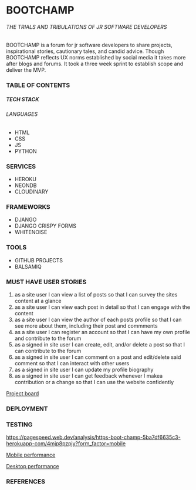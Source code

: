 # BOOTCHAMP  

###### THE TRIALS AND TRIBULATIONS OF JR SOFTWARE DEVELOPERS

BOOTCHAMP is a forum for jr software developers to share projects, inspirational stories, cautionary tales, and candid advice. Though BOOTCHAMP reflects UX norms established by social media it takes more after blogs and forums. It took a three week sprint to establish scope and deliver the MVP.

### TABLE OF CONTENTS

<!-- 1. [USER STORIES]()  
    2. [MUST-HAVE USER STORIES](#must-have-user-stories)
    4. [SHOULD-HAVE USER STORIES]()
    5. [COULD-HAVE USER STORIES]()
1. [UX DESIGN]()
1. [FEATURES]()
1. [TECHNOLOGY](#tech-stack)
2. [DEPLOYMENT](#deployment)
3. [TESTING]()


4. [REFERENCES]()
5. []() -->

##### TECH STACK  

###### LANGUAGES

- HTML 
- CSS 
- JS 
- PYTHON 

### SERVICES

- HEROKU 
- NEONDB  
- CLOUDINARY 
 
### FRAMEWORKS

- DJANGO 
- DJANGO CRISPY FORMS 
- WHITENOISE 

### TOOLS

- GITHUB PROJECTS
- BALSAMIQ

### MUST HAVE USER STORIES

1. as a site user I can view a list of posts so that I can survey the sites content at a glance
1. as a site user I can view each post in detail so that I can engage with the content
1. as a site user I can view the author of each posts profile so that I can see more about them, including their post and commments
1. as a site user I can register an account so that I can have my own profile and contribute to the forum 
1. as a signed in site user I can create, edit, and/or delete a post so that I can contribute to the forum
1. as a signed in site user I can comment on a post and edit/delete said comment so that I can interact with other users
1. as a signed in site user I can update my profile biography
1. as a signed in site user I can get feedback whenever I makea contribution or a change so that I can use the website confidently  

[Project board](https://github.com/users/Sjwilhelms/projects/6)

### DEPLOYMENT

### TESTING

https://pagespeed.web.dev/analysis/https-boot-champ-5ba7df6635c3-herokuapp-com/4mjp8pzpjy?form_factor=mobile

[Mobile performance](static/images/readme/mobile%20performance.png)  

[Desktop performance](static/images/readme/desktop%20performance.png)  

### REFERENCES